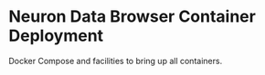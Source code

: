 # Neuron Data Browser Container Deployment
Docker Compose and facilities to bring up all containers.
